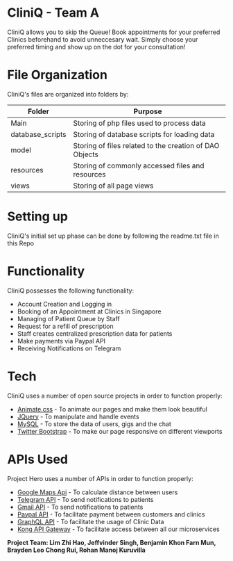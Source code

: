 # CliniQ - Team A
CliniQ allows you to skip the Queue! Book appointments for your preferred Clinics beforehand to avoid unneccesary wait. Simply choose your preferred timing and show up on the dot for your consultation!

# File Organization

CliniQ's files are organized into folders by: 

| Folder | Purpose |
| ------ | ------ |
| Main | Storing of php files used to process data |
| database_scripts | Storing of database scripts for loading data |
| model | Storing of files related to the creation of DAO Objects |
| resources | Storing of commonly accessed files and resources |
| views | Storing of all page views |

#  Setting up

CliniQ's initial set up phase can be done by following the readme.txt file in this Repo

# Functionality

CliniQ possesses the following functionality:

  - Account Creation and Logging in
  - Booking of an Appointment at Clinics in Singapore
  - Managing of Patient Queue by Staff
  - Request for a refill of prescription
  - Staff creates centralized prescription data for patients
  - Make payments via Paypal API
  - Receiving Notifications on Telegram

# Tech

CliniQ uses a number of open source projects in order to function properly:

* [Animate.css] - To animate our pages and make them look beautiful
* [JQuery] - To manipulate and handle events
* [MySQL] - To store the data of users, gigs and the chat
* [Twitter Bootstrap] - To make our page responsive on different viewports

# APIs Used

Project Hero uses a number of APIs in order to function properly:
* [Google Maps Api] - To calculate distance between users
* [Telegram API] - To send notifications to patients
* [Gmail API] - To send notifications to patients
* [Paypal API] - To facilitate payment between customers and clinics
* [GraphQL API] - To facilitate the usage of Clinic Data
* [Kong API Gateway] - To facilitate access between all our microservices

**Project Team: Lim Zhi Hao, Jeffvinder Singh, Benjamin Khon Farn Mun, Brayden Leo Chong Rui, Rohan Manoj Kuruvilla**

   [Home]: <https://github.com/JeffS97/ESD-Project>
   [Twitter Bootstrap]: <http://twitter.github.com/bootstrap/>
   [jQuery]: <http://jquery.com>
   [Animate.css]: <https://animate.style/>
   [MySQL]: <https://www.mysql.com/>
   
   [Google Maps Api]: <https://developers.google.com/maps/documentation>
   [Telegram API]:<https://core.telegram.org>
   [Paypal API]:<https://developer.paypal.com/docs/api/overview/>
   [Gmail API]:<https://developers.google.com/gmail/api>
   [GraphQL API]:<https://graphql.org>
   [Kong API Gateway]:<https://konghq.com>
   

   
